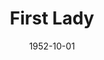 ---
title: First Lady
date: 1952-10-01
closing_date: 1952-10-11
layout: productions
featured_image:
image_caption:
image_credit:
playbill:
category:
Theatre: Theatre Jacksonville
Venue: Little Theatre
cast:
- 1st Woman: Peggy Gift
- 2nd Woman: Jane Porter
- Ann Forrester: Ernestine Logie
- Belle Hardwick: Julia Tyler
- Bleeker: Dick Webb
- Carter Hibbard: James Osbaldeston
- Charles:
  - Harry Courson
  - Roy Osteen
- Elsworth T. Ganning: Melvin Tucker, Jr.
- Emmy Paige: Helen Giles
- General Leonard: Budd Porter
- George Mason: John Sweeney
- Irene Hibbard: Jewett Ashley
- Jason Fleming: Elmo Lehman
- Lucy Chase Wayne: Ophelia Bingham
- Mrs. Davenport: Esther Wallis
- Mrs. Ives: Hazel Miller
- Mrs. Louella May Creevey: Beth Wade
- Senator Gordon Keane: Larry Zell
- Senator Tom Hardwick: Werner Markey
- Sophy Prescott: Elaine Barnett
- Stephen Wayne: Gene Sayre
crew:
- Assistant Director: Rose Forney
- Director: Paul E. Geisenhof
- Electrician: Walter Quattlebaum
- Grips:
  - Laurel Barton
  - Howard Clarke
  - William Gibbs
  - L.J. Gift
  - Pat Milam
  - Dick Webb
- Light Controls: Su Hawkins
- Make-up Assistant:
  - Bill Gibbs
  - Edythe Price
  - Brilla Snead
  - Barbara Ehrman
  - Margaret Ann Diz
- Make-up Chairman: Peggy Gift
- Properties Assistant:
  - Margaret Grimm
  - Eleanor Heriot
  - Jack Vaughn
  - Edith Winegart
  - Marilyn Reedy
  - James Webster
  - Mary Miller
- Properties Chairman: Claire Parks
- Scene Construction:
  - Natalie Clarke
  - Frank Hanlin
  - Starke Heriot
  - Budd Porter
  - Gail Wilson
  - Larry Zell
  - Laurel Barton
  - Howard Clarke
  - William Gibbs
  - L.J. Gift
  - Pat Milam
  - Leonard Mosby
  - Walter Quattlebaum
  - Dick Webb
- Scenery and Lighting: Pete House
- Set Design: Eugene Cellar
- Sound and Music: R.S. Heriot
- Stage Manager: Budd Porter
- Wardrobe Chairman: Ophelia Bingham
orchestra:
external_links:
---